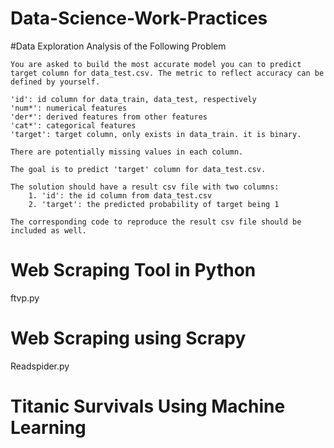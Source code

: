 # Data-Science-Work-Practices

#Data Exploration Analysis of the Following Problem


	You are asked to build the most accurate model you can to predict target column for data_test.csv. The metric to reflect accuracy can be defined by yourself. 

	'id': id column for data_train, data_test, respectively
	'num*': numerical features
	'der*': derived features from other features
	'cat*': categorical features
	'target': target column, only exists in data_train. it is binary.

	There are potentially missing values in each column.

	The goal is to predict 'target' column for data_test.csv.

	The solution should have a result csv file with two columns:
		1. 'id': the id column from data_test.csv
		2. 'target': the predicted probability of target being 1

	The corresponding code to reproduce the result csv file should be included as well.
	
# Web Scraping Tool in Python
ftvp.py

# Web Scraping using Scrapy
Readspider.py

# Titanic Survivals Using Machine Learning
